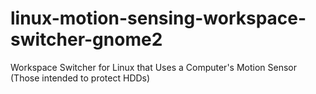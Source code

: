 # linux-motion-sensing-workspace-switcher-gnome2
Workspace Switcher for Linux that Uses a Computer's Motion Sensor (Those intended to protect HDDs)
